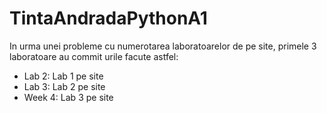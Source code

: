 # TintaAndradaPythonA1
In urma unei probleme cu numerotarea laboratoarelor de pe site, primele 3 laboratoare au commit urile facute astfel: 
- Lab 2: Lab 1 pe site
- Lab 3: Lab 2 pe site
- Week 4: Lab 3 pe site
